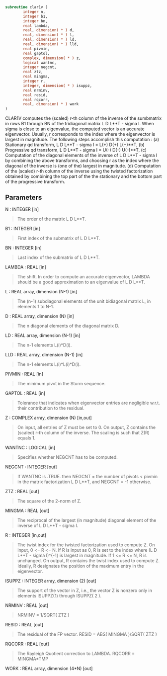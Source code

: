 ```fortran
subroutine clar1v (
        integer n,
        integer b1,
        integer bn,
        real lambda,
        real, dimension( * ) d,
        real, dimension( * ) l,
        real, dimension( * ) ld,
        real, dimension( * ) lld,
        real pivmin,
        real gaptol,
        complex, dimension( * ) z,
        logical wantnc,
        integer negcnt,
        real ztz,
        real mingma,
        integer r,
        integer, dimension( * ) isuppz,
        real nrminv,
        real resid,
        real rqcorr,
        real, dimension( * ) work
)
```

CLAR1V computes the (scaled) r-th column of the inverse of
the sumbmatrix in rows B1 through BN of the tridiagonal matrix
L D L\*\*T - sigma I. When sigma is close to an eigenvalue, the
computed vector is an accurate eigenvector. Usually, r corresponds
to the index where the eigenvector is largest in magnitude.
The following steps accomplish this computation :
(a) Stationary qd transform,  L D L\*\*T - sigma I = L(+) D(+) L(+)\*\*T,
(b) Progressive qd transform, L D L\*\*T - sigma I = U(-) D(-) U(-)\*\*T,
(c) Computation of the diagonal elements of the inverse of
L D L\*\*T - sigma I by combining the above transforms, and choosing
r as the index where the diagonal of the inverse is (one of the)
largest in magnitude.
(d) Computation of the (scaled) r-th column of the inverse using the
twisted factorization obtained by combining the top part of the
the stationary and the bottom part of the progressive transform.

## Parameters
N : INTEGER [in]
> The order of the matrix L D L\*\*T.

B1 : INTEGER [in]
> First index of the submatrix of L D L\*\*T.

BN : INTEGER [in]
> Last index of the submatrix of L D L\*\*T.

LAMBDA : REAL [in]
> The shift. In order to compute an accurate eigenvector,
> LAMBDA should be a good approximation to an eigenvalue
> of L D L\*\*T.

L : REAL array, dimension (N-1) [in]
> The (n-1) subdiagonal elements of the unit bidiagonal matrix
> L, in elements 1 to N-1.

D : REAL array, dimension (N) [in]
> The n diagonal elements of the diagonal matrix D.

LD : REAL array, dimension (N-1) [in]
> The n-1 elements L(i)\*D(i).

LLD : REAL array, dimension (N-1) [in]
> The n-1 elements L(i)\*L(i)\*D(i).

PIVMIN : REAL [in]
> The minimum pivot in the Sturm sequence.

GAPTOL : REAL [in]
> Tolerance that indicates when eigenvector entries are negligible
> w.r.t. their contribution to the residual.

Z : COMPLEX array, dimension (N) [in,out]
> On input, all entries of Z must be set to 0.
> On output, Z contains the (scaled) r-th column of the
> inverse. The scaling is such that Z(R) equals 1.

WANTNC : LOGICAL [in]
> Specifies whether NEGCNT has to be computed.

NEGCNT : INTEGER [out]
> If WANTNC is .TRUE. then NEGCNT = the number of pivots < pivmin
> in the  matrix factorization L D L\*\*T, and NEGCNT = -1 otherwise.

ZTZ : REAL [out]
> The square of the 2-norm of Z.

MINGMA : REAL [out]
> The reciprocal of the largest (in magnitude) diagonal
> element of the inverse of L D L\*\*T - sigma I.

R : INTEGER [in,out]
> The twist index for the twisted factorization used to
> compute Z.
> On input, 0 <= R <= N. If R is input as 0, R is set to
> the index where (L D L\*\*T - sigma I)^{-1} is largest
> in magnitude. If 1 <= R <= N, R is unchanged.
> On output, R contains the twist index used to compute Z.
> Ideally, R designates the position of the maximum entry in the
> eigenvector.

ISUPPZ : INTEGER array, dimension (2) [out]
> The support of the vector in Z, i.e., the vector Z is
> nonzero only in elements ISUPPZ(1) through ISUPPZ( 2 ).

NRMINV : REAL [out]
> NRMINV = 1/SQRT( ZTZ )

RESID : REAL [out]
> The residual of the FP vector.
> RESID = ABS( MINGMA )/SQRT( ZTZ )

RQCORR : REAL [out]
> The Rayleigh Quotient correction to LAMBDA.
> RQCORR = MINGMA\*TMP

WORK : REAL array, dimension (4\*N) [out]
